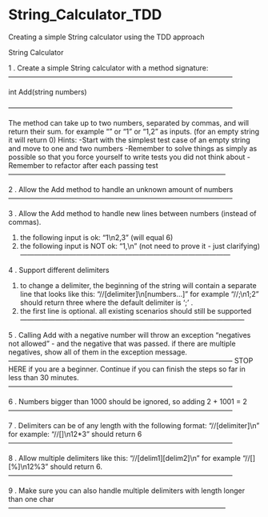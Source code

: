 # String_Calculator_TDD
Creating a simple String calculator using the TDD approach

String Calculator 

1 . Create a simple String calculator with a method signature:
————————————————————————————————

int Add(string numbers)

————————————————————————————————

The method can take up to two numbers, separated by commas, and will return their sum. 
for example “” or “1” or “1,2” as inputs. (for an empty string it will return 0) 
Hints:
-Start with the simplest test case of an empty string and move to one and two numbers
-Remember to solve things as simply as possible so that you force yourself to write tests you did not think about
-Remember to refactor after each passing test
——————————————————————————————— 

2 . Allow the Add method to handle an unknown amount of numbers
————————————————————————————————

3 . Allow the Add method to handle new lines between numbers (instead of commas).
  1. the following input is ok: “1\n2,3” (will equal 6)
  2. the following input is NOT ok: “1,\n” (not need to prove it - just clarifying)
——————————————————————————————

4 . Support different delimiters 
  1. to change a delimiter, the beginning of the string will contain a separate line that looks like this: “//[delimiter]\n[numbers…]” for example “//;\n1;2” should return three     where the default delimiter is ‘;’ . 
  2. the first line is optional. all existing scenarios should still be supported 
———————————————————————————————— 

5 . Calling Add with a negative number will throw an exception “negatives not allowed” - and the negative that was passed. if there are multiple negatives, show all of them in the exception message.
———————————————————————————————— 
STOP HERE if you are a beginner. Continue if you can finish the steps so far in less than 30 minutes.
———————————————————————————————— 

6 . Numbers bigger than 1000 should be ignored, so adding 2 + 1001 = 2
———————————————————————————————— 

7 . Delimiters can be of any length with the following format: “//[delimiter]\n” for example: “//[]\n12*3” should return 6
———————————————————————————————— 

8 . Allow multiple delimiters like this: “//[delim1][delim2]\n” for example “//[][%]\n12%3” should return 6.
———————————————————————————————— 

9 . Make sure you can also handle multiple delimiters with length longer than one char
———————————————————————————————
